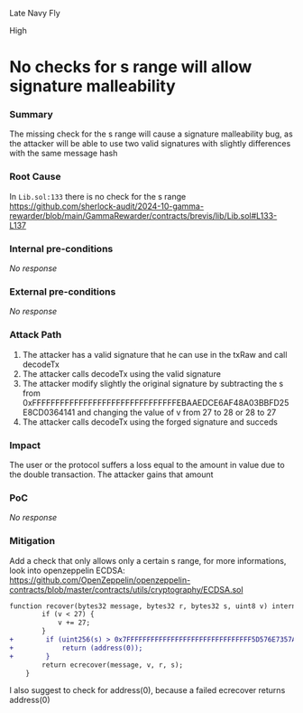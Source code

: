 Late Navy Fly

High

# No checks for s range will allow signature malleability

### Summary

The missing check for the s range will cause a signature malleability bug, as the attacker will be able to use two valid signatures with slightly differences with the same message hash

### Root Cause

In `Lib.sol:133` there is no check for the s range
https://github.com/sherlock-audit/2024-10-gamma-rewarder/blob/main/GammaRewarder/contracts/brevis/lib/Lib.sol#L133-L137

### Internal pre-conditions

_No response_

### External pre-conditions

_No response_

### Attack Path

1. The attacker has a valid signature that he can use in the txRaw and call decodeTx
2. The attacker calls decodeTx using the valid signature
3. The attacker modify slightly the original signature by subtracting the s from 0xFFFFFFFFFFFFFFFFFFFFFFFFFFFFFFFEBAAEDCE6AF48A03BBFD25E8CD0364141 and changing the value of v from 27 to 28 or 28 to 27
4. The attacker calls decodeTx using the forged signature and succeds

### Impact

The user or the protocol suffers a loss equal to the amount in value due to the double transaction. The attacker gains that amount

### PoC

_No response_

### Mitigation

Add a check that only allows only a certain s range, for more informations, look into openzeppelin ECDSA: https://github.com/OpenZeppelin/openzeppelin-contracts/blob/master/contracts/utils/cryptography/ECDSA.sol

```diff
function recover(bytes32 message, bytes32 r, bytes32 s, uint8 v) internal pure returns (address) {
        if (v < 27) {
            v += 27;
        }
+        if (uint256(s) > 0x7FFFFFFFFFFFFFFFFFFFFFFFFFFFFFFF5D576E7357A4501DDFE92F46681B20A0) {
+            return (address(0));
+        }
        return ecrecover(message, v, r, s); 
    }
```

I also suggest to check for address(0), because a failed ecrecover returns address(0)